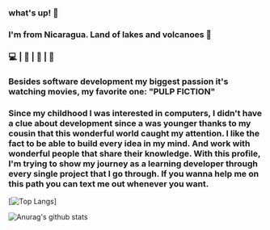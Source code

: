 ### what's up! 👋
### I'm from Nicaragua. Land of lakes and volcanoes :volcano:

### :computer: | :movie_camera: | :art: | :guitar:
### Besides software development my biggest passion it's watching movies, my favorite one: "PULP FICTION"
### Since my childhood I was interested in computers, I didn't have a clue about development since a was younger thanks to my cousin that this wonderful world caught my attention. I like the fact to be able to build every idea in my mind. And work with wonderful people that share their knowledge. With this profile, I'm trying to show my journey as a learning developer through every single project that I go through. If you wanna help me on this path you can text me out whenever you want.
[![Top Langs](https://github-readme-stats.vercel.app/api/top-langs/?username=alisequeira&show_icons=true&theme=dark)]

![Anurag's github stats](https://github-readme-stats.vercel.app/api?username=alisequeira&show_icons=true&theme=radical)
